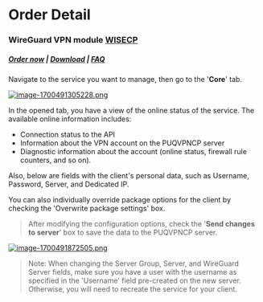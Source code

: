 # Order Detail

### WireGuard VPN module **[WISECP](https://puqcloud.com/link.php?id=78)** 

##### [Order now](https://puqcloud.com/index.php?rp=/store/wisecp-module-wireguard-vpn) | [Download](https://download.puqcloud.com/WISECP/Product/PUQ_WISECP-WireGuard-VPN/) | [FAQ](https://faq.puqcloud.com/)  
  
Navigate to the service you want to manage, then go to the '**Core**' tab.

[![image-1700491305228.png](https://doc.puq.info/uploads/images/gallery/2023-11/scaled-1680-/image-1700491305228.png)](https://doc.puq.info/uploads/images/gallery/2023-11/image-1700491305228.png)

In the opened tab, you have a view of the online status of the service. The available online information includes:

- Connection status to the API
- Information about the VPN account on the PUQVPNCP server
- Diagnostic information about the account (online status, firewall rule counters, and so on).

Also, below are fields with the client's personal data, such as Username, Password, Server, and Dedicated IP.  
  
You can also individually override package options for the client by checking the 'Overwrite package settings' box.

>After modifying the configuration options, check the '**Send changes to server**' box to save the data to the PUQVPNCP server.

[![image-1700491872505.png](https://doc.puq.info/uploads/images/gallery/2023-11/scaled-1680-/image-1700491872505.png)](https://doc.puq.info/uploads/images/gallery/2023-11/image-1700491872505.png)

>Note: When changing the Server Group, Server, and WireGuard Server fields, make sure you have a user with the username as specified in the 'Username' field pre-created on the new server. Otherwise, you will need to recreate the service for your client.
